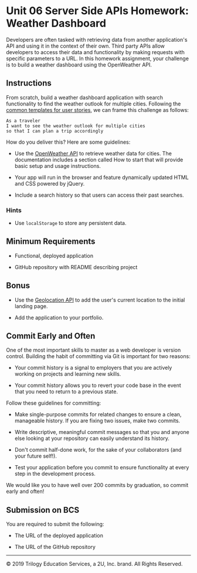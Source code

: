 # Unit 06 Server Side APIs Homework: Weather Dashboard

Developers are often tasked with retrieving data from another application's API and using it in the context of their own. Third party APIs allow developers to access their data and functionality by making requests with specific parameters to a URL. In this homework assignment, your challenge is to build a weather dashboard using the OpenWeather API.


## Instructions

From scratch, build a weather dashboard application with search functionality to find the weather outlook for multiple cities. Following the [common templates for user stories](https://en.wikipedia.org/wiki/User_story#Common_templates), we can frame this challenge as follows:

```
As a traveler
I want to see the weather outlook for multiple cities
so that I can plan a trip accordingly
```

How do you deliver this? Here are some guidelines:

* Use the [OpenWeather API](https://openweathermap.org/api) to retrieve weather data for cities. The documentation includes a section called How to start that will provide basic setup and usage instructions.

* Your app will run in the browser and feature dynamically updated HTML and CSS powered by jQuery.

* Include a search history so that users can access their past searches.


### Hints

* Use `localStorage` to store any persistent data.




## Minimum Requirements

* Functional, deployed application

* GitHub repository with README describing project


## Bonus

* Use the [Geolocation API](https://developer.mozilla.org/en-US/docs/Web/API/Geolocation_API) to add the user's current location to the initial landing page.

* Add the application to your portfolio.


## Commit Early and Often

One of the most important skills to master as a web developer is version control. Building the habit of committing via Git is important for two reasons:

* Your commit history is a signal to employers that you are actively working on projects and learning new skills.

* Your commit history allows you to revert your code base in the event that you need to return to a previous state.

Follow these guidelines for committing:

* Make single-purpose commits for related changes to ensure a clean, manageable history. If you are fixing two issues, make two commits.

* Write descriptive, meaningful commit messages so that you and anyone else looking at your repository can easily understand its history.

* Don't commit half-done work, for the sake of your collaborators (and your future self!).

* Test your application before you commit to ensure functionality at every step in the development process.

We would like you to have well over 200 commits by graduation, so commit early and often!


## Submission on BCS

You are required to submit the following:

* The URL of the deployed application

* The URL of the GitHub repository


---
© 2019 Trilogy Education Services, a 2U, Inc. brand. All Rights Reserved.
